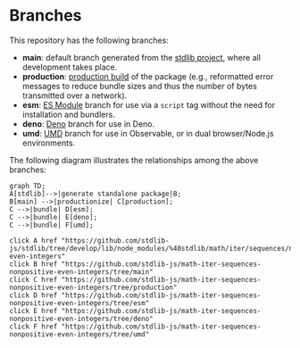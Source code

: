 <!--

@license Apache-2.0

Copyright (c) 2022 The Stdlib Authors.

Licensed under the Apache License, Version 2.0 (the "License");
you may not use this file except in compliance with the License.
You may obtain a copy of the License at

    http://www.apache.org/licenses/LICENSE-2.0

Unless required by applicable law or agreed to in writing, software
distributed under the License is distributed on an "AS IS" BASIS,
WITHOUT WARRANTIES OR CONDITIONS OF ANY KIND, either express or implied.
See the License for the specific language governing permissions and
limitations under the License.

-->

# Branches

This repository has the following branches:

-   **main**: default branch generated from the [stdlib project][stdlib-url], where all development takes place.
-   **production**: [production build][production-url] of the package (e.g., reformatted error messages to reduce bundle sizes and thus the number of bytes transmitted over a network).
-   **esm**: [ES Module][esm-url] branch for use via a `script` tag without the need for installation and bundlers.
-   **deno**: [Deno][deno-url] branch for use in Deno.
-   **umd**: [UMD][umd-url] branch for use in Observable, or in dual browser/Node.js environments.

The following diagram illustrates the relationships among the above branches:

```mermaid
graph TD;
A[stdlib]-->|generate standalone package|B;
B[main] -->|productionize| C[production];
C -->|bundle| D[esm];
C -->|bundle| E[deno];
C -->|bundle| F[umd];

click A href "https://github.com/stdlib-js/stdlib/tree/develop/lib/node_modules/%40stdlib/math/iter/sequences/nonpositive-even-integers"
click B href "https://github.com/stdlib-js/math-iter-sequences-nonpositive-even-integers/tree/main"
click C href "https://github.com/stdlib-js/math-iter-sequences-nonpositive-even-integers/tree/production"
click D href "https://github.com/stdlib-js/math-iter-sequences-nonpositive-even-integers/tree/esm"
click E href "https://github.com/stdlib-js/math-iter-sequences-nonpositive-even-integers/tree/deno"
click F href "https://github.com/stdlib-js/math-iter-sequences-nonpositive-even-integers/tree/umd"
```

[stdlib-url]: https://github.com/stdlib-js/stdlib/tree/develop/lib/node_modules/%40stdlib/math/iter/sequences/nonpositive-even-integers
[production-url]: https://github.com/stdlib-js/math-iter-sequences-nonpositive-even-integers/tree/production
[deno-url]: https://github.com/stdlib-js/math-iter-sequences-nonpositive-even-integers/tree/deno
[umd-url]: https://github.com/stdlib-js/math-iter-sequences-nonpositive-even-integers/tree/umd
[esm-url]: https://github.com/stdlib-js/math-iter-sequences-nonpositive-even-integers/tree/esm